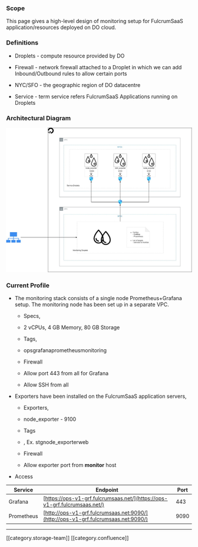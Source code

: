 
### Scope
This page gives a high-level design of monitoring setup for FulcrumSaaS application/resources deployed on DO cloud.


### Definitions

* Droplets - compute resource provided by DO


* Firewall - network firewall attached to a Droplet in which we can add Inbound/Outbound rules to allow certain ports


* NYC/SFO - the geographic region of DO datacentre


* Service - term service refers FulcrumSaaS Applications running on Droplets 




### Architectural Diagram


![](images/storage/monitor_do.jpg)


### Current Profile

* The monitoring stack consists of a single node Prometheus+Grafana setup. The monitoring node has been set up in a separate VPC.


    * Specs,


    * 2 vCPUs, 4 GB Memory, 80 GB Storage



    
    * Tags,


    * opsgrafanaprometheusmonitoring



    
    * Firewall


    * Allow port 443 from all for Grafana


    * Allow SSH from all



    

    
* Exporters have been installed on the FulcrumSaaS application servers,


    * Exporters,


    * node_exporter - 9100



    
    * Tags


    * <env> <service> <exporter>, Ex. stgnode_exporterweb



    
    * Firewall


    * Allow exporter port from  **monitor**  host



    

    
* Access





|  **Service**  |  **Endpoint**  |  **Port**  | 
|  --- |  --- |  --- | 
| Grafana | [https://ops-v1-grf.fulcrumsaas.net/](https://ops-v1-grf.fulcrumsaas.net/) | 443 | 
| Prometheus | [http://ops-v1-grf.fulcrumsaas.net:9090/](http://ops-v1-grf.fulcrumsaas.net:9090/) | 9090 | 





*****

[[category.storage-team]] 
[[category.confluence]] 
